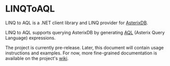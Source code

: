 LINQToAQL
=========

LINQ to AQL is a .NET client library and LINQ provider for [AsterixDB](http://asterixdb.ics.uci.edu/).

LINQ to AQL supports querying AsterixDB by generating [AQL](http://asterixdb.ics.uci.edu/documentation/aql/manual.html) (Asterix Query Language) expressions.

The project is currently pre-release. Later, this document will contain usage instructions and examples. For now, more fine-grained documentation is available on the project's [wiki](https://github.com/csamak/LINQToAQL/wiki).
